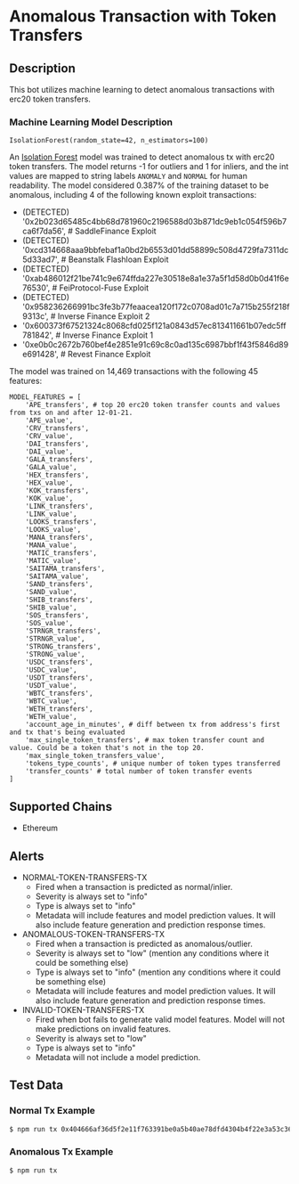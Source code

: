 # Anomalous Transaction with Token Transfers

## Description

This bot utilizes machine learning to detect anomalous transactions with erc20 token transfers.

### Machine Learning Model Description

```
IsolationForest(random_state=42, n_estimators=100)
```

An [Isolation Forest](https://scikit-learn.org/stable/modules/generated/sklearn.ensemble.IsolationForest.html#sklearn.ensemble.IsolationForest) model was trained to detect anomalous tx with erc20 token transfers. The model returns -1 for outliers and 1 for inliers, and the int values are mapped to string labels `ANOMALY` and `NORMAL` for human readability. The model considered 0.387% of the training dataset to be anomalous, including 4 of the following known exploit transactions:

* (DETECTED) '0x2b023d65485c4bb68d781960c2196588d03b871dc9eb1c054f596b7ca6f7da56', # SaddleFinance Exploit
* (DETECTED) '0xcd314668aaa9bbfebaf1a0bd2b6553d01dd58899c508d4729fa7311dc5d33ad7', # Beanstalk Flashloan Exploit
* (DETECTED) '0xab486012f21be741c9e674ffda227e30518e8a1e37a5f1d58d0b0d41f6e76530', # FeiProtocol-Fuse Exploit
* (DETECTED) '0x958236266991bc3fe3b77feaacea120f172c0708ad01c7a715b255f218f9313c', # Inverse Finance Exploit 2
* '0x600373f67521324c8068cfd025f121a0843d57ec813411661b07edc5ff781842', # Inverse Finance Exploit 1
* '0xe0b0c2672b760bef4e2851e91c69c8c0ad135c6987bbf1f43f5846d89e691428', # Revest Finance Exploit

The model was trained on 14,469 transactions with the following 45 features:
```
MODEL_FEATURES = [
    'APE_transfers', # top 20 erc20 token transfer counts and values from txs on and after 12-01-21.
    'APE_value',
    'CRV_transfers',
    'CRV_value',
    'DAI_transfers',
    'DAI_value',
    'GALA_transfers',
    'GALA_value',
    'HEX_transfers',
    'HEX_value',
    'KOK_transfers',
    'KOK_value',
    'LINK_transfers',
    'LINK_value',
    'LOOKS_transfers',
    'LOOKS_value',
    'MANA_transfers',
    'MANA_value',
    'MATIC_transfers',
    'MATIC_value',
    'SAITAMA_transfers',
    'SAITAMA_value',
    'SAND_transfers',
    'SAND_value',
    'SHIB_transfers',
    'SHIB_value',
    'SOS_transfers',
    'SOS_value',
    'STRNGR_transfers',
    'STRNGR_value',
    'STRONG_transfers',
    'STRONG_value',
    'USDC_transfers',
    'USDC_value',
    'USDT_transfers',
    'USDT_value',
    'WBTC_transfers',
    'WBTC_value',
    'WETH_transfers',
    'WETH_value',
    'account_age_in_minutes', # diff between tx from address's first and tx that's being evaluated
    'max_single_token_transfers', # max token transfer count and value. Could be a token that's not in the top 20.
    'max_single_token_transfers_value',
    'tokens_type_counts', # unique number of token types transferred
    'transfer_counts' # total number of token transfer events
]
```

## Supported Chains

- Ethereum

## Alerts

- NORMAL-TOKEN-TRANSFERS-TX
  - Fired when a transaction is predicted as normal/inlier.
  - Severity is always set to "info"
  - Type is always set to "info"
  - Metadata will include features and model prediction values. It will also include feature generation and prediction response times.
- ANOMALOUS-TOKEN-TRANSFERS-TX
  - Fired when a transaction is predicted as anomalous/outlier.
  - Severity is always set to "low" (mention any conditions where it could be something else)
  - Type is always set to "info" (mention any conditions where it could be something else)
  - Metadata will include features and model prediction values. It will also include feature generation and prediction response times.
- INVALID-TOKEN-TRANSFERS-TX
  - Fired when bot fails to generate valid model features. Model will not make predictions on invalid features.
  - Severity is always set to "low"
  - Type is always set to "info"
  - Metadata will not include a model prediction.

## Test Data

### Normal Tx Example

```bash
$ npm run tx 0x404666af36d5f2e11f763391be0a5b40ae78dfd4304b4f22e3a53c369e779bf1
```


### Anomalous Tx Example

```bash
$ npm run tx
```
